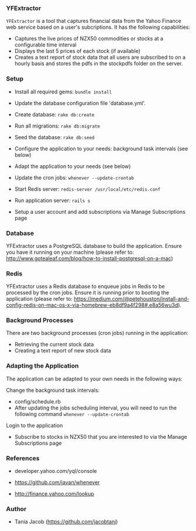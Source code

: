 ### YFExtractor
`YFExtractor` is a tool that captures financial data from the Yahoo Finance web service based on a user's subcriptions. It has the following capabilities:

* Captures the live prices of NZX50 commodities or stocks at a configurable time interval
* Displays the last 5 prices of each stock (if available)
* Creates a text report of stock data that all users are subscribed to on a hourly basis and stores the pdfs in the stockpdfs folder on the server.

### Setup 

* Install all required gems: `bundle install`

* Update the database configuration file 'database.yml'.

* Create database: `rake db:create`

* Run all migrations: `rake db:migrate`

* Seed the database: `rake db:seed`

* Configure the application to your needs: background task intervals (see below)

* Adapt the application to your needs (see below)

* Update the cron jobs: `whenever --update-crontab`

* Start Redis server: `redis-server /usr/local/etc/redis.conf`

* Run application server: `rails s`

* Setup a user account and add subscriptions via Manage Subscriptions page

### Database

YFExtractor uses a PostgreSQL database to build the application. Ensure you have it running on your machine (please refer to: http://www.gotealeaf.com/blog/how-to-install-postgresql-on-a-mac)

### Redis

YFExtractor uses a Redis database to enqueue jobs in Redis to be processed by the cron jobs. Ensure it is running prior to booting the application (please refer to: https://medium.com/@petehouston/install-and-config-redis-on-mac-os-x-via-homebrew-eb8df9a4f298#.e8a56wu3d).

### Background Processes

There are two background processes (cron jobs) running in the application:  
* Retrieving the current stock data 
* Creating a text report of new stock data

### Adapting the Application

The application can be adapted to your own needs in the following ways: 

Change the background task intervals:
* config/schedule.rb 
* After updating the jobs scheduling interval, you will need to run the following command `whenever --update-crontab`

Login to the application
* Subscribe to stocks in NZX50 that you are interested to via the Manage Subscriptions page

### References

* developer.yahoo.com/yql/console

* https://github.com/javan/whenever

* http://finance.yahoo.com/lookup

### Author

* Tania Jacob (https://github.com/jacobtani)